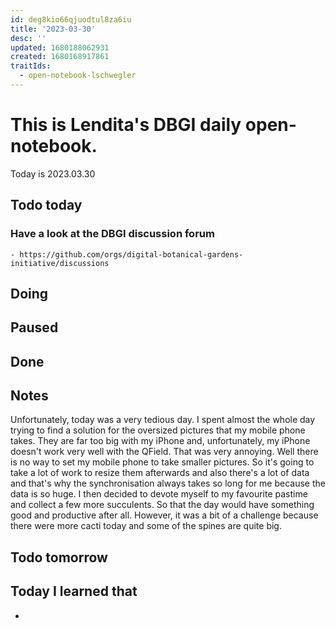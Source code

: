 ```yaml
---
id: deg8kio66qjuodtul8za6iu
title: '2023-03-30'
desc: ''
updated: 1680188062931
created: 1680168917861
traitIds:
  - open-notebook-lschwegler
---
```


# This is Lendita's DBGI daily open-notebook.

Today is 2023.03.30

## Todo today

### Have a look at the DBGI discussion forum
    - https://github.com/orgs/digital-botanical-gardens-initiative/discussions
###
###

## Doing

## Paused

## Done

## Notes
Unfortunately, today was a very tedious day. I spent almost the whole day trying to find a solution for the oversized pictures that my mobile phone takes. They are far too big with my iPhone and, unfortunately, my iPhone doesn't work very well with the QField. That was very annoying. Well there is no way to set my mobile phone to take smaller pictures. So it's going to take a lot of work to resize them afterwards and also there's a lot of data and that's why the synchronisation always takes so long for me because the data is so huge.
I then decided to devote myself to my favourite pastime and collect a few more succulents. So that the day would have something good and productive after all. However, it was a bit of a challenge because there were more cacti today and some of the spines are quite big.
## Todo tomorrow

###
###
###


## Today I learned that

-